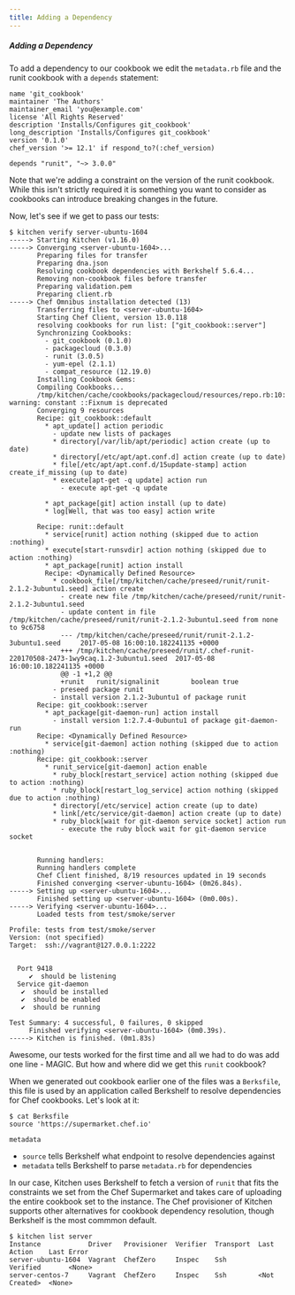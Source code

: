 ```yaml
---
title: Adding a Dependency
---
```


##### Adding a Dependency

To add a dependency to our cookbook we edit the `metadata.rb` file and the runit cookbook with a `depends` statement:

~~~
name 'git_cookbook'
maintainer 'The Authors'
maintainer_email 'you@example.com'
license 'All Rights Reserved'
description 'Installs/Configures git_cookbook'
long_description 'Installs/Configures git_cookbook'
version '0.1.0'
chef_version '>= 12.1' if respond_to?(:chef_version)

depends "runit", "~> 3.0.0"
~~~

Note that we're adding a constraint on the version of the runit cookbook. While this isn't strictly required it is something you want to consider as cookbooks can introduce breaking changes in the future.

Now, let's see if we get to pass our tests:

~~~
$ kitchen verify server-ubuntu-1604
-----> Starting Kitchen (v1.16.0)
-----> Converging <server-ubuntu-1604>...
       Preparing files for transfer
       Preparing dna.json
       Resolving cookbook dependencies with Berkshelf 5.6.4...
       Removing non-cookbook files before transfer
       Preparing validation.pem
       Preparing client.rb
-----> Chef Omnibus installation detected (13)
       Transferring files to <server-ubuntu-1604>
       Starting Chef Client, version 13.0.118
       resolving cookbooks for run list: ["git_cookbook::server"]
       Synchronizing Cookbooks:
         - git_cookbook (0.1.0)
         - packagecloud (0.3.0)
         - runit (3.0.5)
         - yum-epel (2.1.1)
         - compat_resource (12.19.0)
       Installing Cookbook Gems:
       Compiling Cookbooks...
       /tmp/kitchen/cache/cookbooks/packagecloud/resources/repo.rb:10: warning: constant ::Fixnum is deprecated
       Converging 9 resources
       Recipe: git_cookbook::default
         * apt_update[] action periodic
           - update new lists of packages
           * directory[/var/lib/apt/periodic] action create (up to date)
           * directory[/etc/apt/apt.conf.d] action create (up to date)
           * file[/etc/apt/apt.conf.d/15update-stamp] action create_if_missing (up to date)
           * execute[apt-get -q update] action run
             - execute apt-get -q update

         * apt_package[git] action install (up to date)
         * log[Well, that was too easy] action write

       Recipe: runit::default
         * service[runit] action nothing (skipped due to action :nothing)
         * execute[start-runsvdir] action nothing (skipped due to action :nothing)
         * apt_package[runit] action install
         Recipe: <Dynamically Defined Resource>
           * cookbook_file[/tmp/kitchen/cache/preseed/runit/runit-2.1.2-3ubuntu1.seed] action create
             - create new file /tmp/kitchen/cache/preseed/runit/runit-2.1.2-3ubuntu1.seed
             - update content in file /tmp/kitchen/cache/preseed/runit/runit-2.1.2-3ubuntu1.seed from none to 9c6758
             --- /tmp/kitchen/cache/preseed/runit/runit-2.1.2-3ubuntu1.seed     2017-05-08 16:00:10.182241135 +0000
             +++ /tmp/kitchen/cache/preseed/runit/.chef-runit-220170508-2473-1wy9caq.1.2-3ubuntu1.seed  2017-05-08 16:00:10.182241135 +0000
             @@ -1 +1,2 @@
             +runit   runit/signalinit        boolean true
           - preseed package runit
           - install version 2.1.2-3ubuntu1 of package runit
       Recipe: git_cookbook::server
         * apt_package[git-daemon-run] action install
           - install version 1:2.7.4-0ubuntu1 of package git-daemon-run
       Recipe: <Dynamically Defined Resource>
         * service[git-daemon] action nothing (skipped due to action :nothing)
       Recipe: git_cookbook::server
         * runit_service[git-daemon] action enable
           * ruby_block[restart_service] action nothing (skipped due to action :nothing)
           * ruby_block[restart_log_service] action nothing (skipped due to action :nothing)
           * directory[/etc/service] action create (up to date)
           * link[/etc/service/git-daemon] action create (up to date)
           * ruby_block[wait for git-daemon service socket] action run
             - execute the ruby block wait for git-daemon service socket


       Running handlers:
       Running handlers complete
       Chef Client finished, 8/19 resources updated in 19 seconds
       Finished converging <server-ubuntu-1604> (0m26.84s).
-----> Setting up <server-ubuntu-1604>...
       Finished setting up <server-ubuntu-1604> (0m0.00s).
-----> Verifying <server-ubuntu-1604>...
       Loaded tests from test/smoke/server

Profile: tests from test/smoke/server
Version: (not specified)
Target:  ssh://vagrant@127.0.0.1:2222


  Port 9418
     ✔  should be listening
  Service git-daemon
   ✔  should be installed
   ✔  should be enabled
   ✔  should be running

Test Summary: 4 successful, 0 failures, 0 skipped
     Finished verifying <server-ubuntu-1604> (0m0.39s).
-----> Kitchen is finished. (0m1.83s)
~~~

Awesome, our tests worked for the first time and all we had to do was add one line - MAGIC. But how and where did we get this `runit` cookbook?

When we generated out cookbook earlier one of the files was a `Berksfile`, this file is used by an application called Berkshelf to resolve dependencies for Chef cookbooks. Let's look at it:

~~~
$ cat Berksfile
source 'https://supermarket.chef.io'

metadata
~~~

- `source` tells Berkshelf what endpoint to resolve dependencies against
- `metadata` tells Berkshelf to parse `metadata.rb` for dependencies

In our case, Kitchen uses Berkshelf to fetch a version of `runit` that fits the constraints we set from the Chef Supermarket and takes care of uploading the entire cookbook set to the instance. The Chef provisioner of Kitchen supports other alternatives for cookbook dependency resolution, though Berkshelf is the most commmon default.

~~~
$ kitchen list server
Instance            Driver   Provisioner  Verifier  Transport  Last Action    Last Error
server-ubuntu-1604  Vagrant  ChefZero     Inspec    Ssh        Verified       <None>
server-centos-7     Vagrant  ChefZero     Inspec    Ssh        <Not Created>  <None>
~~~

